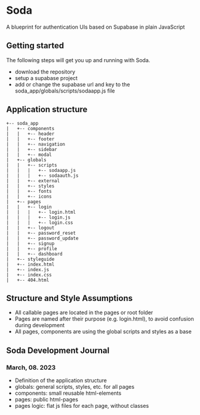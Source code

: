 # Soda
A blueprint for authentication UIs based on Supabase in plain JavaScript

## Getting started
The following steps will get you up and running with Soda.

- download the repository
- setup a supabase project
- add or change the supabase url and key to the soda_app/globals/scripts/sodaapp.js file


## Application structure

```
+-- soda_app
|   +-- components
|   |   +-- header
|   |   +-- footer
|   |   +-- navigation
|   |   +-- sidebar
|   |   +-- modal
|   +-- globals
|   |   +-- scripts
|   |   |   +-- sodaapp.js
|   |   |   +-- sodaauth.js
|   |   +-- external
|   |   +-- styles
|   |   +-- fonts
|   |   +-- icons
|   +-- pages
|   |   +-- login
|   |   |   +-- login.html
|   |   |   +-- login.js
|   |   |   +-- login.css
|   |   +-- logout
|   |   +-- password_reset
|   |   +-- password_update
|   |   +-- signup
|   |   +-- profile
|   |   +-- dashboard
|   +-- styleguide
|   +-- index.html
|   +-- index.js
|   +-- index.css
|   +-- 404.html
```

## Structure and Style Assumptions
- All callable pages are located in the pages or root folder
- Pages are named after their purpose (e.g. login.html), to avoid confusion during development
- All pages, components are using the global scripts and styles as a base


## Soda Development Journal

### March, 08. 2023
- Definition of the application structure
- globals: general scripts, styles, etc. for all pages
- components: small reusable html-elements 
- pages: public html-pages
- pages logic: flat js files for each page, without classes
